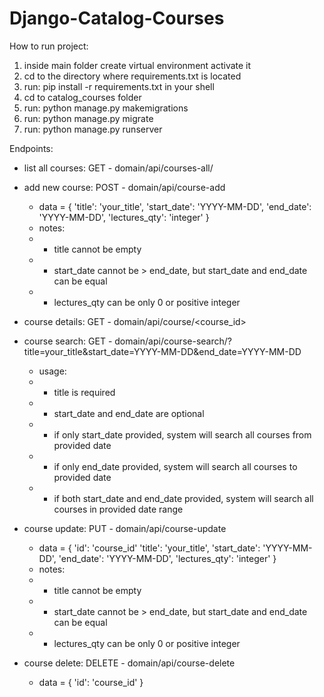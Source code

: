# Django-Catalog-Courses

How to run project:
1) inside main folder create virtual environment activate it
2) cd to the directory where requirements.txt is located
3) run: pip install -r requirements.txt in your shell
4) cd to catalog_courses folder
5) run: python manage.py makemigrations
6) run: python manage.py migrate
7) run: python manage.py runserver

Endpoints:
* list all courses: GET - domain/api/courses-all/

* add new course: POST - domain/api/course-add
  * data = {
  'title': 'your_title',
  'start_date': 'YYYY-MM-DD', 
  'end_date': 'YYYY-MM-DD',
  'lectures_qty': 'integer'
}
  * notes:  
  * - title cannot be empty
  * - start_date cannot be > end_date, but start_date and end_date can be equal
  * - lectures_qty can be only 0 or positive integer

* course details: GET - domain/api/course/<course_id>

* course search: GET - domain/api/course-search/?title=your_title&start_date=YYYY-MM-DD&end_date=YYYY-MM-DD
  * usage:
  * - title is required  
  * - start_date and end_date are optional
  * - if only start_date provided, system will search all courses from provided date
  * - if only end_date provided, system will search all courses to provided date
  * - if both start_date and end_date provided, system will search all courses in provided date range

* course update: PUT - domain/api/course-update
  * data = {
  'id': 'course_id'
  'title': 'your_title',
  'start_date': 'YYYY-MM-DD', 
  'end_date': 'YYYY-MM-DD',
  'lectures_qty': 'integer'
}
  * notes:
  * - title cannot be empty
  * - start_date cannot be > end_date, but start_date and end_date can be equal
  * - lectures_qty can be only 0 or positive integer

* course delete: DELETE - domain/api/course-delete
  * data = {
  'id': 'course_id'
}
